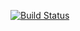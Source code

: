 [![Build Status](https://travis-ci.org/Pearlidixie/tp_screening.svg?branch=master)](https://travis-ci.org/Pearlidixie/tp_screening)
